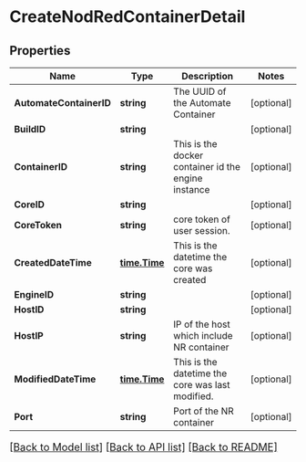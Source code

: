 # CreateNodRedContainerDetail

## Properties

Name | Type | Description | Notes
------------ | ------------- | ------------- | -------------
**AutomateContainerID** | **string** | The UUID of the Automate Container | [optional] 
**BuildID** | **string** |  | [optional] 
**ContainerID** | **string** | This is the docker container id the engine instance | [optional] 
**CoreID** | **string** |  | [optional] 
**CoreToken** | **string** | core token of user session. | [optional] 
**CreatedDateTime** | [**time.Time**](time.Time.md) | This is the datetime the core was created | [optional] 
**EngineID** | **string** |  | [optional] 
**HostID** | **string** |  | [optional] 
**HostIP** | **string** | IP of the host which include NR container | [optional] 
**ModifiedDateTime** | [**time.Time**](time.Time.md) | This is the datetime the core was last modified. | [optional] 
**Port** | **string** | Port of the NR container | [optional] 

[[Back to Model list]](../README.md#documentation-for-models) [[Back to API list]](../README.md#documentation-for-api-endpoints) [[Back to README]](../README.md)

<style>
     p, ul, ol, li { font-size: 18px !important;}
</style>



